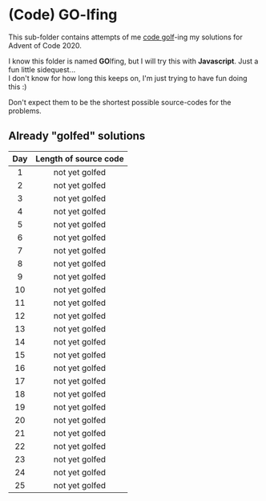 # (Code) GO-lfing

This sub-folder contains attempts of me [code golf](https://en.wikipedia.org/wiki/Code_golf)-ing my solutions for Advent of Code 2020.

I know this folder is named **GO**lfing, but I will try this with **Javascript**. Just a fun little sidequest...  
I don't know for how long this keeps on, I'm just trying to have fun doing this :)

Don't expect them to be the shortest possible source-codes for the problems.

## Already "golfed" solutions
| Day | Length of source code |  
|:---:|:---------------------:|
| 1   |    not yet golfed     |
| 2   |    not yet golfed     |
| 3   |    not yet golfed     |
| 4   |    not yet golfed     |
| 5   |    not yet golfed     |
| 6   |    not yet golfed     |
| 7   |    not yet golfed     |
| 8   |    not yet golfed     |
| 9   |    not yet golfed     |
| 10  |    not yet golfed     |
| 11  |    not yet golfed     |
| 12  |    not yet golfed     |
| 13  |    not yet golfed     |
| 14  |    not yet golfed     |
| 15  |    not yet golfed     |
| 16  |    not yet golfed     |
| 17  |    not yet golfed     |
| 18  |    not yet golfed     |
| 19  |    not yet golfed     |
| 20  |    not yet golfed     |
| 21  |    not yet golfed     |
| 22  |    not yet golfed     |
| 23  |    not yet golfed     |
| 24  |    not yet golfed     |
| 25  |    not yet golfed     |